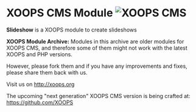 # XOOPS CMS Module   ![XOOPS CMS](https://avatars2.githubusercontent.com/u/12771439?v=3&s=200)

**Slideshow** is a XOOPS module to create slideshows

**XOOPS Module Archive:** Modules in this archive are older modules for XOOPS CMS, and therefore some of them might not work with the latest XOOPS and PHP versions. 

However, please fork them and if you have any improvements and fixes, please share them back with us. 

Visit us on http://xoops.org

The upcoming "next generation" XOOPS CMS version is being crafted at: https://github.com/XOOPS
